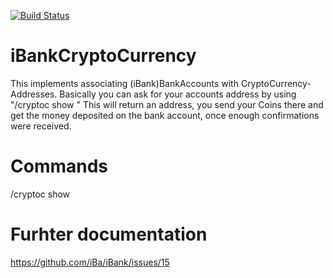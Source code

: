 [![Build Status](https://buildhive.cloudbees.com/job/iBa/job/iBankCryptoCurrency/badge/icon)](https://buildhive.cloudbees.com/job/iBa/job/iBankCryptoCurrency/)

iBankCryptoCurrency
=============
This implements associating (iBank)BankAccounts with CryptoCurrency-Addresses.
Basically you can ask for your accounts address by using "/cryptoc show <ACCOUNT NAME>"
This will return an address, you send your Coins there and get the money deposited on
the bank account, once enough confirmations were received.

Commands
=============
/cryptoc show <NAME OF BANK ACCOUNT>

Furhter documentation
=====================
https://github.com/iBa/iBank/issues/15
